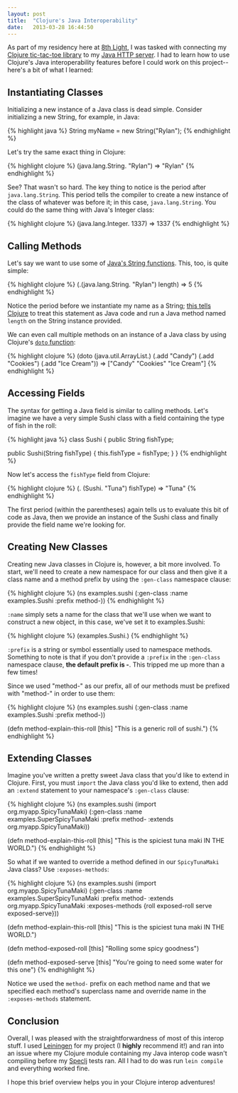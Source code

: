 ```yaml
---
layout: post
title:  "Clojure's Java Interoperability"
date:   2013-03-28 16:44:50
---
```


As part of my residency here at <a href="http://www.8thlight.com/">8th Light</a>, I was tasked with connecting my <a href="http://github.com/rylo/t3-clojure">Clojure tic-tac-toe library</a> to my <a href="http://github.com/rylo/Homestake">Java HTTP server</a>. I had to learn how to use Clojure's Java interoperability features before I could work on this project--here's a bit of what I learned:

## Instantiating Classes

Initializing a new instance of a Java class is dead simple. Consider initializing a new String, for example, in Java:

{% highlight java %}
String myName = new String("Rylan");
{% endhighlight %}

Let's try the same exact thing in Clojure:

{% highlight clojure %}
(java.lang.String. "Rylan")
  => "Rylan"
{% endhighlight %}

See? That wasn't so hard. The key thing to notice is the period after <code>java.lang.String</code>. This period tells the compiler to create a new instance of the class of whatever was before it; in this case, <code>java.lang.String</code>. You could do the same thing with Java's Integer class:

{% highlight clojure %}
(java.lang.Integer. 1337)
  => 1337
{% endhighlight %}

## Calling Methods

Let's say we want to use some of <a href="http://docs.oracle.com/javase/6/docs/api/java/lang/String.html#method_detail">Java's String functions</a>. This, too, is quite simple:

{% highlight clojure %}
(.(java.lang.String. "Rylan") length)
  => 5
{% endhighlight %}

Notice the period before we instantiate my name as a String; <a href="http://clojure.org/java_interop#Java Interop-The Dot special form">this tells Clojure</a> to treat this statement as Java code and run a Java method named <code>length</code> on the String instance provided.

We can even call multiple methods on an instance of a Java class by using Clojure's <a href="http://clojuredocs.org/clojure_core/clojure.core/doto"><code>doto</code> function</a>:

{% highlight clojure %}
(doto (java.util.ArrayList.) 
  (.add "Candy")
  (.add "Cookies")
  (.add "Ice Cream"))
  => ["Candy" "Cookies" "Ice Cream"]
{% endhighlight %}

## Accessing Fields

The syntax for getting a Java field is similar to calling methods. Let's imagine we have a very simple Sushi class with a field containing the type of fish in the roll:

{% highlight java %}
class Sushi {
  public String fishType;

  public Sushi(String fishType) {
    this.fishType = fishType;
  }
}
{% endhighlight %}

Now let's access the <code>fishType</code> field from Clojure:

{% highlight clojure %}
(. (Sushi. "Tuna") fishType)
  => "Tuna"
{% endhighlight %}

The first period (within the parentheses) again tells us to evaluate this bit of code as Java, then we provide an instance of the Sushi class and finally provide the field name we're looking for.

## Creating New Classes

Creating new Java classes in Clojure is, however, a bit more involved. To start, we'll need to create a new namespace for our class and then give it a class name and a method prefix by using the <code>:gen-class</code> namespace clause:

{% highlight clojure %}
(ns examples.sushi
  (:gen-class
   :name examples.Sushi
   :prefix method-))
{% endhighlight %}

<code>:name</code> simply sets a name for the class that we'll use when we want to construct a new object, in this case, we've set it to examples.Sushi:

{% highlight clojure %}
(examples.Sushi.)
{% endhighlight %}

<code>:prefix</code> is a string or symbol essentially used to namespace methods. Something to note is that if you don't provide a <code>:prefix</code> in the <code>:gen-class</code> namespace clause, <strong>the default prefix is -</strong>. This tripped me up more than a few times!

Since we used "method-" as our prefix, all of our methods must be prefixed with "method-" in order to use them:

{% highlight clojure %}
(ns examples.sushi
  (:gen-class
    :name examples.Sushi
    :prefix method-))

(defn method-explain-this-roll [this]
  "This is a generic roll of sushi.")
{% endhighlight %}

<h2>Extending Classes</h2>

Imagine you've written a pretty sweet Java class that you'd like to extend in Clojure. First, you must <code>import</code> the Java class you'd like to extend, then add an <code>:extend</code> statement to your namespace's <code>:gen-class</code> clause:

{% highlight clojure %}
(ns examples.sushi
  (import org.myapp.SpicyTunaMaki)
  (:gen-class
    :name examples.SuperSpicyTunaMaki
    :prefix method-
    :extends org.myapp.SpicyTunaMaki))

(defn method-explain-this-roll [this]
  "This is the spiciest tuna maki IN THE WORLD.")
{% endhighlight %}

So what if we wanted to override a method defined in our <code>SpicyTunaMaki</code> Java class? Use <code>:exposes-methods</code>:

{% highlight clojure %}
(ns examples.sushi
  (import org.myapp.SpicyTunaMaki)
  (:gen-class
    :name examples.SuperSpicyTunaMaki
    :prefix method-
    :extends org.myapp.SpicyTunaMaki
    :exposes-methods {roll exposed-roll
                      serve exposed-serve}))

(defn method-explain-this-roll [this]
  "This is the spiciest tuna maki IN THE WORLD.")

(defn method-exposed-roll [this]
  "Rolling some spicy goodness")

(defn method-exposed-serve [this]
  "You're going to need some water for this one")
{% endhighlight %}

Notice we used the <code>method-</code> prefix on each method name and that we specified each method's superclass name and override name in the <code>:exposes-methods</code> statement.

<h2>Conclusion</h2>

Overall, I was pleased with the straightforwardness of most of this interop stuff. I used <a href="http://leiningen.org/">Leiningen</a> for my project (I <strong>highly</strong> recommend it!) and ran into an issue where my Clojure module containing my Java interop code wasn't compiling before my <a href="http://speclj.com/">Speclj</a> tests ran. All I had to do was run <code>lein compile</code> and everything worked fine.

I hope this brief overview helps you in your Clojure interop adventures!

